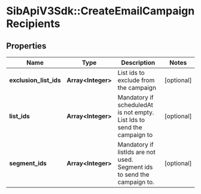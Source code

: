 # SibApiV3Sdk::CreateEmailCampaignRecipients

## Properties
Name | Type | Description | Notes
------------ | ------------- | ------------- | -------------
**exclusion_list_ids** | **Array&lt;Integer&gt;** | List ids to exclude from the campaign | [optional] 
**list_ids** | **Array&lt;Integer&gt;** | Mandatory if scheduledAt is not empty. List Ids to send the campaign to | [optional] 
**segment_ids** | **Array&lt;Integer&gt;** | Mandatory if listIds are not used. Segment ids to send the campaign to. | [optional] 


